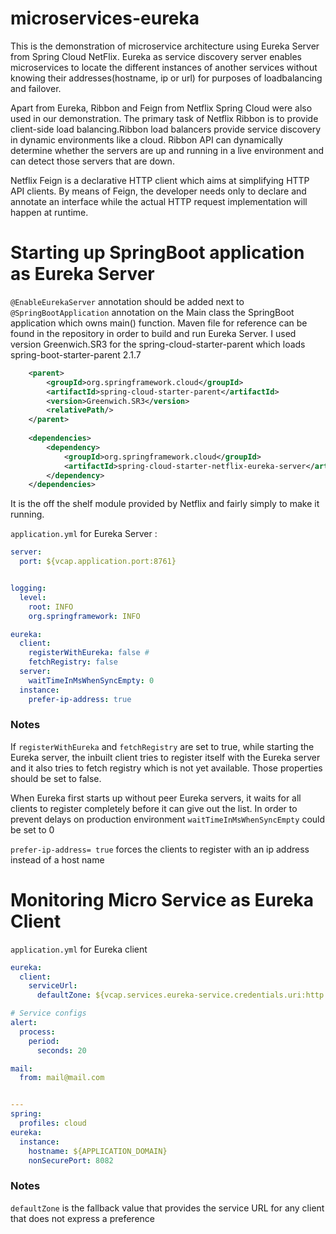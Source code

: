# microservices-eureka

This is the demonstration of microservice architecture using Eureka Server from Spring Cloud NetFlix. Eureka as service discovery server enables microservices to locate the different instances of another services without knowing their addresses(hostname, ip or url) for purposes of loadbalancing and failover. 

Apart from Eureka, Ribbon and Feign from Netflix Spring Cloud were also used in our demonstration. The primary task of Netflix Ribbon is to provide client-side load balancing.Ribbon load balancers provide service discovery in dynamic environments like a cloud. Ribbon API can dynamically determine whether the servers are up and running in a live environment and can detect those servers that are down. 

Netflix Feign is a declarative HTTP client which aims at simplifying HTTP API clients. By means of  Feign, the developer needs only to declare and annotate an interface while the actual HTTP request implementation will happen at runtime.

# Starting up SpringBoot application as Eureka Server
`@EnableEurekaServer` annotation should be added next to `@SpringBootApplication` annotation on the Main class the SpringBoot application which owns main() function. Maven file for reference can be found in the repository in order to build and run Eureka Server. I used version Greenwich.SR3 for the spring-cloud-starter-parent which loads spring-boot-starter-parent 2.1.7

```xml
    <parent>
        <groupId>org.springframework.cloud</groupId>
        <artifactId>spring-cloud-starter-parent</artifactId>
        <version>Greenwich.SR3</version>
        <relativePath/>
    </parent>
    
    <dependencies>
        <dependency>
            <groupId>org.springframework.cloud</groupId>
            <artifactId>spring-cloud-starter-netflix-eureka-server</artifactId>
        </dependency>
    </dependencies>
```
It is the off the shelf module provided by Netflix and fairly simply to make it running. 

`application.yml` for Eureka Server :

```yml
server:
  port: ${vcap.application.port:8761}


logging:
  level:
    root: INFO
    org.springframework: INFO

eureka:
  client:
    registerWithEureka: false #
    fetchRegistry: false
  server:
    waitTimeInMsWhenSyncEmpty: 0
  instance:
    prefer-ip-address: true
```

### Notes
 
If `registerWithEureka` and `fetchRegistry` are set to true, while starting the Eureka server, the inbuilt client tries to register itself with the Eureka server and it also tries to fetch registry which is not yet available. Those properties should be set to false.

When Eureka first starts up without peer Eureka servers, it waits for all clients to register completely before it can give out the list. In order to prevent delays on production environment `waitTimeInMsWhenSyncEmpty` could be set to 0

`prefer-ip-address= true` forces the clients to register with an ip address instead of a host name

# Monitoring Micro Service as Eureka Client

`application.yml` for Eureka client 

```yml
eureka:
  client:
    serviceUrl:
      defaultZone: ${vcap.services.eureka-service.credentials.uri:http://127.0.0.1:8761}/eureka/

# Service configs
alert:
  process:
    period:
      seconds: 20

mail:
  from: mail@mail.com


---
spring:
  profiles: cloud
eureka:
  instance:
    hostname: ${APPLICATION_DOMAIN}
    nonSecurePort: 8082

```

### Notes

`defaultZone` is the fallback value that provides the service URL for any client that does not express a preference

